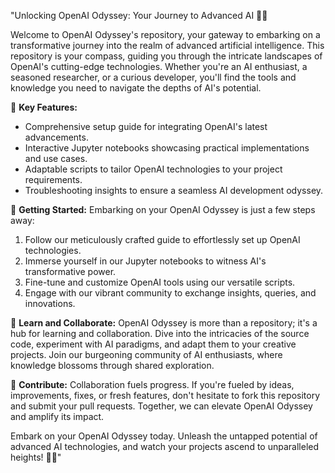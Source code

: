"Unlocking OpenAI Odyssey: Your Journey to Advanced AI 🌌🤖

Welcome to OpenAI Odyssey's repository, your gateway to embarking on a transformative journey into the realm of advanced artificial intelligence. This repository is your compass, guiding you through the intricate landscapes of OpenAI's cutting-edge technologies. Whether you're an AI enthusiast, a seasoned researcher, or a curious developer, you'll find the tools and knowledge you need to navigate the depths of AI's potential.

🌟 **Key Features:**
- Comprehensive setup guide for integrating OpenAI's latest advancements.
- Interactive Jupyter notebooks showcasing practical implementations and use cases.
- Adaptable scripts to tailor OpenAI technologies to your project requirements.
- Troubleshooting insights to ensure a seamless AI development odyssey.

🚀 **Getting Started:**
Embarking on your OpenAI Odyssey is just a few steps away:
1. Follow our meticulously crafted guide to effortlessly set up OpenAI technologies.
2. Immerse yourself in our Jupyter notebooks to witness AI's transformative power.
3. Fine-tune and customize OpenAI tools using our versatile scripts.
4. Engage with our vibrant community to exchange insights, queries, and innovations.

🧠 **Learn and Collaborate:**
OpenAI Odyssey is more than a repository; it's a hub for learning and collaboration. Dive into the intricacies of the source code, experiment with AI paradigms, and adapt them to your creative projects. Join our burgeoning community of AI enthusiasts, where knowledge blossoms through shared exploration.

🤝 **Contribute:**
Collaboration fuels progress. If you're fueled by ideas, improvements, fixes, or fresh features, don't hesitate to fork this repository and submit your pull requests. Together, we can elevate OpenAI Odyssey and amplify its impact.

Embark on your OpenAI Odyssey today. Unleash the untapped potential of advanced AI technologies, and watch your projects ascend to unparalleled heights! 🌌🚀"
